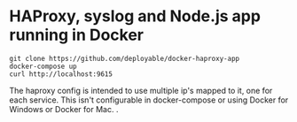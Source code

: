 # HAProxy, syslog and Node.js app running in Docker

    git clone https://github.com/deployable/docker-haproxy-app
    docker-compose up
    curl http://localhost:9615

The haproxy config is intended to use multiple ip's mapped to it, one for each service.
This isn't configurable in docker-compose or using Docker for Windows or Docker for Mac. 
. 

